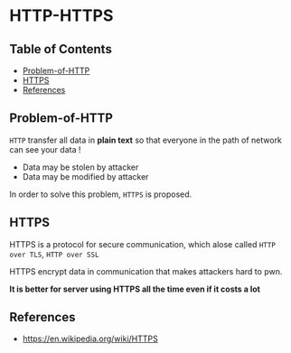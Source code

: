 # HTTP-HTTPS

## Table of Contents
- [Problem-of-HTTP](#Problem-of-HTTP)
- [HTTPS](#HTTPS)
- [References](#References)

## Problem-of-HTTP

`HTTP` transfer all data in **plain text** so that everyone in the path of network can see your data !

- Data may be stolen by attacker
- Data may be modified by attacker

In order to solve this problem, `HTTPS` is proposed.

## HTTPS
 HTTPS is a protocol for secure communication, which alose called `HTTP over TLS`, `HTTP over SSL`

 HTTPS encrypt data in communication that makes attackers hard to pwn.

 **It is better for server using HTTPS all the time even if it costs a lot**

## References
- https://en.wikipedia.org/wiki/HTTPS
